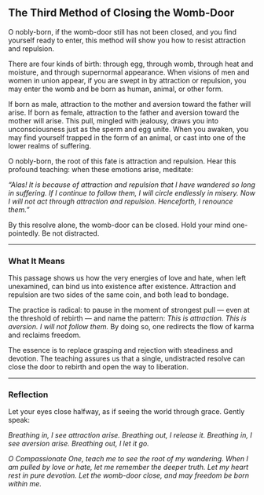 ## The Third Method of Closing the Womb-Door

O nobly-born, if the womb-door still has not been closed, and you find yourself ready to enter, this method will show you how to resist attraction and repulsion.

There are four kinds of birth: through egg, through womb, through heat and moisture, and through supernormal appearance. When visions of men and women in union appear, if you are swept in by attraction or repulsion, you may enter the womb and be born as human, animal, or other form.

If born as male, attraction to the mother and aversion toward the father will arise. If born as female, attraction to the father and aversion toward the mother will arise. This pull, mingled with jealousy, draws you into unconsciousness just as the sperm and egg unite. When you awaken, you may find yourself trapped in the form of an animal, or cast into one of the lower realms of suffering.

O nobly-born, the root of this fate is attraction and repulsion. Hear this profound teaching: when these emotions arise, meditate:

*“Alas! It is because of attraction and repulsion that I have wandered so long in suffering. If I continue to follow them, I will circle endlessly in misery. Now I will not act through attraction and repulsion. Henceforth, I renounce them.”*

By this resolve alone, the womb-door can be closed. Hold your mind one-pointedly. Be not distracted.

---

### What It Means

This passage shows us how the very energies of love and hate, when left unexamined, can bind us into existence after existence. Attraction and repulsion are two sides of the same coin, and both lead to bondage.

The practice is radical: to pause in the moment of strongest pull — even at the threshold of rebirth — and name the pattern: *This is attraction. This is aversion. I will not follow them.* By doing so, one redirects the flow of karma and reclaims freedom.

The essence is to replace grasping and rejection with steadiness and devotion. The teaching assures us that a single, undistracted resolve can close the door to rebirth and open the way to liberation.

---

### Reflection

Let your eyes close halfway, as if seeing the world through grace. Gently speak:

*Breathing in, I see attraction arise.
Breathing out, I release it.
Breathing in, I see aversion arise.
Breathing out, I let it go.*

*O Compassionate One,
teach me to see the root of my wandering.
When I am pulled by love or hate,
let me remember the deeper truth.
Let my heart rest in pure devotion.
Let the womb-door close,
and may freedom be born within me.*

